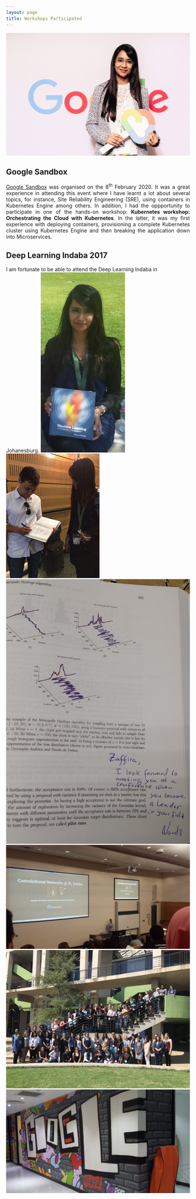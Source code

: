 ```yaml
---
layout: page
title: Workshops Participated
---
```

![Google1](/assets/img/Google1.png)

## Google Sandbox
<p align="justify"><a href="https://events.withgoogle.com/sandbox-manchester-united-kingdom/#content">Google Sandbox</a> was organised on the 8<sup>th</sup> February 2020. It was a great experience in attending this event where I have learnt a lot about several topics, for instance, Site Reliability Engineering (SRE), using containers in Kubernetes Engine among others. In addition, I had the oppportunity to participate in one of the hands-on workshop: <b>Kubernetes workshop: Orchestrating the Cloud with Kubernetes</b>. In the latter, it was my first experience with deploying containers, provisioning a complete Kubernetes cluster using Kubernetes Engine and then breaking the application down into Microservices.</p>

## Deep Learning Indaba 2017

I am fortunate to be able to attend the Deep Learning Indaba in Johanesburg. 
![prize](/assets/img/Prize-DL.jpg)
![Nando-sign-book](/assets/img/Nando-signingBook.jpeg)
![Nando-note](/assets/img/Nando-Sign-book.jpg)
![Nando-presentation](/assets/img/Nando-Giving-Talks.jpg)
![Women-in-ML](/assets/img/Women-in-ML.jpeg)
![Google-OfficeL](/assets/img/Google-Office-Joburg.jpg)









